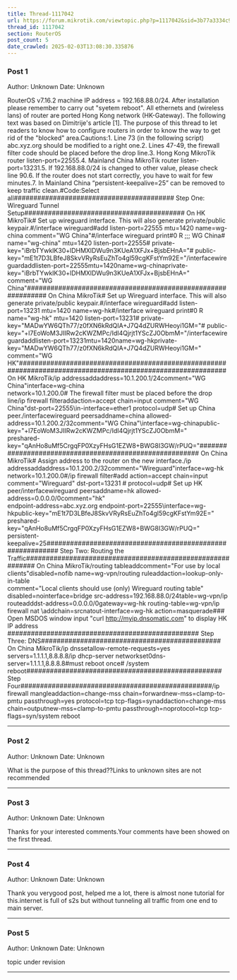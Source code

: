 ```yaml
---
title: Thread-1117042
url: https://forum.mikrotik.com/viewtopic.php?p=1117042&sid=3b77a3334c914448dbbc02bfdff4c3aa#p1117042
thread_id: 1117042
section: RouterOS
post_count: 5
date_crawled: 2025-02-03T13:08:30.335876
---
```


### Post 1
Author: Unknown
Date: Unknown

RouterOS v7.16.2 machine IP address = 192.168.88.0/24. After installation please remember to carry out "syetem reboot". All ethernets and (wireless lans) of router are ported Hong Kong network (HK-Gateway). The following text was based on Dimitrije's article [1]. The purpose of this thread to let readers to know how to configure routers in order to know the way to get rid of the "blocked" area.Cautions:1. Line 73 (in the following script) abc.xyz.org should be modified to a right one.2. Lines 47-49, the firewall filter code should be placed before the drop line.3. Hong Kong MikroTik router listen-port=22555.4. Mainland China MikroTik router listen-port=13231.5. If 192.168.88.0/24 is changed to other value, please check line 90.6. If the router does not start correctly, you have to wait for few minutes.7. In Mainland China “persistent-keepalive=25” can be removed to keep traffic clean.#Code:Select all######################################### Step One: Wireguard Tunnel Setup######################################### On HK MikroTik# Set up wireguard interface. This will also generate private/public keypair.#/interface wireguard#add listen-port=22555 mtu=1420 name=wg-china comment="WG China"#/interface wireguard print#0  R ;;; WG China#     name="wg-china" mtu=1420 listen-port=22555#     private-key="iBrbTYwkIK30+lDHMXlDWu9n3KUeA1XFJx+BjsbEHnA="#     public-key="mE1t7D3LBfeJ8SkvVRyRsEuZhTo4gl59cgKFstYm92E="/interfacewireguardaddlisten-port=22555mtu=1420name=wg-chinaprivate-key=\"iBrbTYwkIK30+lDHMXlDWu9n3KUeA1XFJx+BjsbEHnA="\
 comment="WG China"############################################################# On China MikroTik# Set up Wireguard interface. This will also generate private/public keypair.#/interface wireguard#add listen-port=13231 mtu=1420 name=wg-hk#/interface wireguard print#0  R name="wg-hk" mtu=1420 listen-port=13231#    private-key="MADwYW6QTh77/z0fXN6kRdQIA+J7Q4dZURWHeoyi1GM="#    public-key="+l7EoWoM3JIIRw2cKWZMPc/IdI4Qjrjt1YScZJ0ObmM="/interfacewireguardaddlisten-port=13231mtu=1420name=wg-hkprivate-key=\"MADwYW6QTh77/z0fXN6kRdQIA+J7Q4dZURWHeoyi1GM="\
comment="WG HK"############################################################################################################# On HK MikroTik/ip addressaddaddress=10.1.200.1/24comment="WG China"interface=wg-china \
    network=10.1.200.0# The firewall filter must be placed before the drop line/ip firewall filteraddaction=accept chain=input comment="WG China"dst-port=22555\in-interface=ether1 protocol=udp# Set up China peer./interfacewireguard peersaddname=china allowed-address=10.1.200.2/32comment="WG China"\interface=wg-chinapublic-key=\"+l7EoWoM3JIIRw2cKWZMPc/IdI4Qjrjt1YScZJ0ObmM="\
     preshared-key="qAnHo8uMf5CrgqFP0XzyFHsG1EZW8+BWG8I3GW/rPUQ="######################################################## On China MikroTik# Assign address to the router on the new interface./ip addressaddaddress=10.1.200.2/32comment="Wireguard"interface=wg-hk \
    network=10.1.200.0#/ip firewall filter#add action=accept chain=input comment="Wireguard" dst-port=13231 \#   protocol=udp# Set up HK peer/interfacewireguard peersaddname=hk allowed-address=0.0.0.0/0comment="hk"\
    endpoint-address=abc.xyz.org endpoint-port=22555\interface=wg-hkpublic-key=\"mE1t7D3LBfeJ8SkvVRyRsEuZhTo4gl59cgKFstYm92E="\
    preshared-key="qAnHo8uMf5CrgqFP0XzyFHsG1EZW8+BWG8I3GW/rPUQ="\
    persistent-keepalive=25########################################################### Step Two: Routing the Traffic########################################################### On China MikroTik/routing tableaddcomment="For use by local clients"disabled=nofib name=wg-vpn/routing ruleaddaction=lookup-only-in-table \
    comment="Local clients should use (only) Wireguard routing table"\
    disabled=nointerface=bridge src-address=192.168.88.0/24table=wg-vpn/ip routeadddst-address=0.0.0.0/0gateway=wg-hk routing-table=wg-vpn/ip firewall nat \addchain=srcnatout-interface=wg-hk action=masquerade### Open MSDOS  window input "curl http://myip.dnsomatic.com" to display HK IP address ################################################# Step Three: DNS############################################## On China MikroTik/ip dnssetallow-remote-requests=yes servers=1.1.1.1,8.8.8.8/ip dhcp-server networkset0dns-server=1.1.1.1,8.8.8.8#must reboot once# /system reboot################################################## Step Four#################################################/ip firewall mangleaddaction=change-mss chain=forwardnew-mss=clamp-to-pmtu passthrough=yes protocol=tcp tcp-flags=synaddaction=change-mss chain=outputnew-mss=clamp-to-pmtu passthrough=noprotocol=tcp tcp-flags=syn/system reboot

---
### Post 2
Author: Unknown
Date: Unknown

What is the purpose of this thread??Links to  unknown sites are not recommended

---
### Post 3
Author: Unknown
Date: Unknown

Thanks for your interested comments.Your comments have been showed on the first thread.

---
### Post 4
Author: Unknown
Date: Unknown

Thank you verygood post, helped me a lot, there is almost none tutorial for this.internet is full of s2s but without tunneling all traffic from one end to main server.

---
### Post 5
Author: Unknown
Date: Unknown

topic under revision

---
